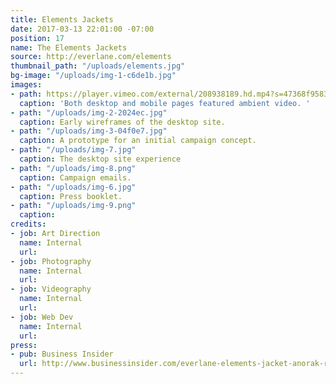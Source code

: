 ```yaml
---
title: Elements Jackets
date: 2017-03-13 22:01:00 -07:00
position: 17
name: The Elements Jackets
source: http://everlane.com/elements
thumbnail_path: "/uploads/elements.jpg"
bg-image: "/uploads/img-1-c6de1b.jpg"
images:
- path: https://player.vimeo.com/external/208938189.hd.mp4?s=47368f95830f6ef1945279b815fd9035a6c44889&profile_id=119
  caption: 'Both desktop and mobile pages featured ambient video. '
- path: "/uploads/img-2-2024ec.jpg"
  caption: Early wireframes of the desktop site.
- path: "/uploads/img-3-04f0e7.jpg"
  caption: A prototype for an initial campaign concept.
- path: "/uploads/img-7.jpg"
  caption: The desktop site experience
- path: "/uploads/img-8.png"
  caption: Campaign emails.
- path: "/uploads/img-6.jpg"
  caption: Press booklet.
- path: "/uploads/img-9.png"
  caption: 
credits:
- job: Art Direction
  name: Internal
  url: 
- job: Photography
  name: Internal
  url: 
- job: Videography
  name: Internal
  url: 
- job: Web Dev
  name: Internal
  url: 
press:
- pub: Business Insider
  url: http://www.businessinsider.com/everlane-elements-jacket-anorak-review-2017-3
---
```


